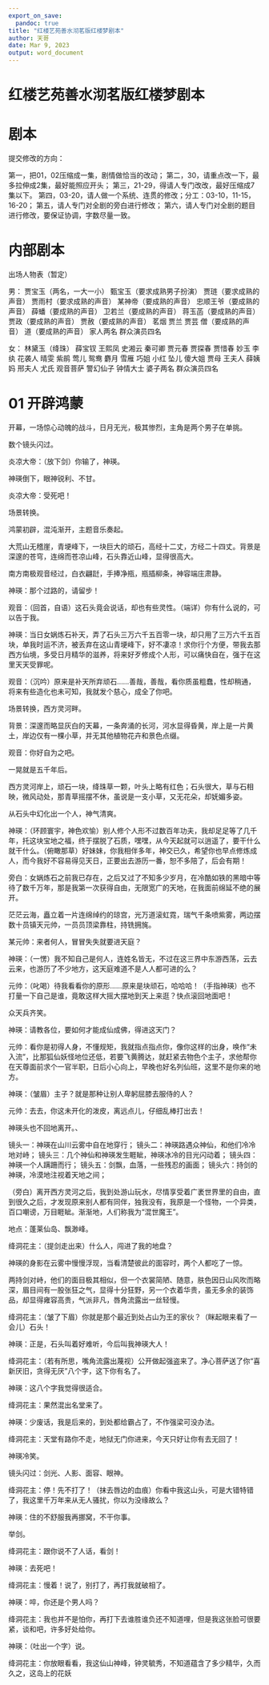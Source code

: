```yaml
---
export_on_save:
  pandoc: true
title: "红楼艺苑善水沏茗版红楼梦剧本"
author: 天哥
date: Mar 9, 2023
output: word_document
---
```

# 红楼艺苑善水沏茗版红楼梦剧本

# 剧本

提交修改的方向：

第一，把01，02压缩成一集，剧情做恰当的改动；
第二，30，请重点改一下，最多拉伸成2集，最好能照应开头；
第三，21-29，得请人专门改改，最好压缩成7集以下。
第四，03-20，请人做一个系统、连贯的修改；分工：03-10，11-15，16-20；
第五，请人专门对全剧的旁白进行修改；
第六，请人专门对全剧的题目进行修改，要保证协调，字数尽量一致。

# 内部剧本

出场人物表（暂定）

男：
贾宝玉（两名，一大一小）
甄宝玉（要求成熟男子扮演）
贾琏（要求成熟的声音）
贾雨村（要求成熟的声音）
某神帝（要成熟的声音）
忠顺王爷（要成熟的声音）
薛蟠（要成熟的声音）
卫若兰（要成熟的声音）
蒋玉菡（要成熟的声音）
贾政（要成熟的声音）
贾赦（要成熟的声音）
茗烟
贾兰
贾芸
僧（要成熟的声音）
道（要成熟的声音）
家人两名
群众演员四名

女：
林黛玉（绛珠）
薛宝钗
王熙凤
史湘云
秦可卿
贾元春
贾探春
贾惜春
妙玉
李纨
花袭人
晴雯
紫鹃
莺儿
鸳鸯
麝月
雪雁
巧姐
小红
坠儿
傻大姐
贾母
王夫人
薛姨妈
邢夫人
尤氏
观音菩萨
警幻仙子
钟情大士
婆子两名
群众演员四名

# 01 开辟鸿蒙

开幕，一场惊心动魄的战斗，日月无光，极其惨烈，主角是两个男子在单挑。

数个镜头闪过。

炎凉大帝：（放下剑）你输了，神瑛。

神瑛倒下，眼神锐利、不甘。

炎凉大帝：受死吧！

场景转换。

鸿蒙初辟，混沌渐开，主题音乐奏起。

大荒山无稽崖，青埂峰下，一块巨大的顽石，高经十二丈，方经二十四丈。背景是深邃的苍穹，连绵而苍凉山峰，石头靠近山峰，显得很高大。

南方南极观音经过，白衣翩跹，手捧净瓶，瓶插柳条，神容端庄肃静。

神瑛：那个过路的，请留步！

观音：（回首，自语）这石头竟会说话，却也有些灵性。（端详）你有什么说的，可以告于我。

神瑛：当日女娲炼石补天，弄了石头三万六千五百零一块，却只用了三万六千五百块，单我时运不济，被丢弃在这山青埂峰下，好不凄凉！求你行个方便，带我去那西方仙境，多受日月精华的滋养，将来好歹修成个人形，可以痛快自在，强于在这里天天受罪呢。

观音：（沉吟）原来是补天所弃顽石……善哉，善哉，看你质虽粗蠢，性却稍通，将来有些造化也未可知，我就发个慈心，成全了你吧。

场景转换，西方灵河畔。

背景：深邃而略显灰白的天幕，一条奔涌的长河，河水显得昏黄，岸上是一片黄土，岸边仅有一棵小草，并无其他植物花卉和景色点缀。

观音：你好自为之吧。

一晃就是五千年后。

西方灵河岸上，顽石一块，绛珠草一颗，叶头上略有红色；石头很大，草与石相映，微风动处，那青草摇摆不休，虽说是一支小草，又无花朵，却妩媚多姿。

从石头中幻化出一个人，神气清爽。

神瑛：（环顾寰宇，神色欢愉）别人修个人形不过数百年功夫，我却足足等了几千年，托这块宝地之福，终于摆脱了石质，嘿嘿，从今天起就可以逍遥了，要干什么就干什么。（俯瞰那草）好妹妹，你我相伴多年，神交已久，希望你也早点修炼成人，而今我好不容易得见天日，正要出去游历一番，恕不多陪了，后会有期！

旁白：女娲炼石之前我已存在，之后又过了不知多少岁月，在冷酷如铁的黑暗中等待了数千万年，那是我第一次获得自由，无限宽广的天地，在我面前绵延不绝的展开。

茫茫云海，矗立着一片连绵绰约的琼宫，光万道滚虹霓，瑞气千条喷紫雾，两边摆数十员镇天元帅，一员员顶梁靠柱，持铣拥旄。

某元帅：来者何人，冒冒失失就要进天庭？

神瑛：（一愣）我不知自己是何人，连姓名皆无，不过在这三界中东游西荡，云去云来，也游历了不少地方，这天庭难道不是人人都可进的么？

元帅：（叱喝）待我看看你的原形……原来是块顽石，哈哈哈！（手指神瑛）也不打量一下自己是谁，竟敢这样大摇大摆地到天上来逛？快点滚回地面吧！

众天兵齐笑。

神瑛：请教各位，要如何才能成仙成佛，得进这天门？

元帅：看你是初得人身，不懂规矩，我就指点指点你，像你这样的出身，唤作“未入流”，比那狐仙妖怪地位还低，若要飞黄腾达，就赶紧去物色个主子，求他帮你在天尊面前求个一官半职，日后小心向上，早晚也好名列仙班，这里不是你来的地方。

神瑛：（皱眉）主子？就是那种让别人卑躬屈膝去服侍的人？

元帅：去去，你这未开化的泼皮，离远点儿，仔细乱棒打出去！

神瑛头也不回地离开。、

镜头一：神瑛在山川云雾中自在地穿行；
镜头二：神瑛路遇众神仙，和他们冷冷地对峙；
镜头三：几个神仙和神瑛发生睚眦，神瑛冰冷的目光闪动着；
镜头四：神瑛一个人蹒跚而行；
镜头五：剑飘，血落，一些残忍的画面；
镜头六：持剑的神瑛，冷漠地注视着天地之间；

（旁白）离开西方灵河之后，我到处游山玩水，尽情享受着广袤世界里的自由，直到很久之后，才发现原来别人都有同伴，独我没有，我原是一个怪物，一个异类，百口嘲谤，万目睚眦。渐渐地，人们称我为“混世魔王”。

地点：蓬莱仙岛、飘渺峰。

绛洞花主：（提剑走出来）什么人，闯进了我的地盘？

神瑛的身影在云雾中慢慢浮现，当看清楚彼此的面容时，两个人都吃了一惊。

两持剑对峙，他们的面目极其相似，但一个衣裳简陋、随意，肤色因日山风吹而略深，眉目间有一股张狂之气，显得十分狂野，另一个衣着华贵，虽无多余的装饰品，却显得雍容高贵，气派非凡，唇角流露出一丝轻慢。

绛洞花主：（皱了下眉）你就是那个最近到处占山为王的家伙？（眯起眼来看了一会儿）石头！

神瑛：正是，石头叫着好难听，今后叫我神瑛大人！

绛洞花主：（若有所思，嘴角流露出蔑视）公开做起强盗来了。净心菩萨送了你“喜新厌旧，贪得无厌”八个字，这下你有名了。

神瑛：这八个字我觉得很适合。

绛洞花主：果然混出名堂来了。

神瑛：少废话，我是后来的，到处都给霸占了，不作强梁可没办法。

绛洞花主：天堂有路你不走，地狱无门你进来，今天只好让你有去无回了！

神瑛冷笑。

镜头闪过：剑光、人影、面容、眼神。

绛洞花主：停！先不打了！（抹去唇边的血痕）你看中我这山头，可是大错特错了，我这里千万年来从无人骚扰，你以为没缘故么？

神瑛：住的不舒服我再挪窝，不干你事。

举剑。

绛洞花主：跟你说不了人话，看剑！

神瑛：去死吧！

绛洞花主：慢着！说了，别打了，再打我就破相了。

神瑛：啐，你还是个男人吗？

绛洞花主：我也并不是怕你，再打下去谁胜谁负还不知道哩，但是我这张脸可很要紧，谈和吧，许多好处给你。

神瑛：（吐出一个字）说。

绛洞花主：你放眼看看，我这仙山神峰，钟灵毓秀，不知道蕴含了多少精华，久而久之，这岛上的花妖
